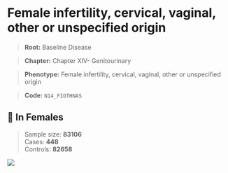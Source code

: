 # Female infertility, cervical, vaginal, other or unspecified origin

> **Root:** Baseline Disease  

> **Chapter:** Chapter XIV- Genitourinary  

> **Phenotype:** Female infertility, cervical, vaginal, other or unspecified origin  

> **Code:** `N14_FIOTHNAS`

## 👩 In Females  
> Sample size: **83106**  
> Cases: **448**  
> Controls: **82658**
<img src="/Disease/Figures/ALL/Baseline/N14_FIOTHNAS.png"/>
<CsvTable src="/Disease_Data/ALL/Baseline/LG_N14_FIOTHNAS.csv" label="🔍 View full results" />
